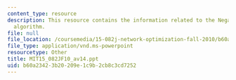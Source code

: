 ```yaml
---
content_type: resource
description: This resource contains the information related to the Negative cycle
  algorithm.
file: null
file_location: /coursemedia/15-082j-network-optimization-fall-2010/b60a23423b20209e1c9b2cb8c3cd7252_MIT15_082JF10_av14.ppt
file_type: application/vnd.ms-powerpoint
resourcetype: Other
title: MIT15_082JF10_av14.ppt
uid: b60a2342-3b20-209e-1c9b-2cb8c3cd7252
---
```

